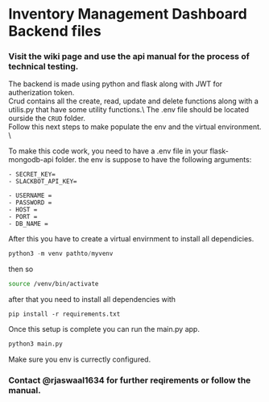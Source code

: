 # Inventory Management Dashboard Backend files
### Visit the wiki page and use the api manual for the process of technical testing.

The backend is made using python and flask along with JWT for autherization token.\
Crud contains all the create, read, update and delete functions along with a utilis.py that have some utility functions.\ 
The .env file should be located ourside the `CRUD` folder. \
Follow this next steps to make populate the env and the virtual environment. \

To make this code work, you need to have a .env file in your flask-mongodb-api folder. the env is suppose to have the following arguments:
```
- SECRET_KEY=
- SLACKBOT_API_KEY=

- USERNAME = 
- PASSWORD = 
- HOST = 
- PORT = 
- DB_NAME = 
```
After this you have to create a virtual envirnment to install all dependicies.
```python
python3 -m venv pathto/myvenv
```
then so 
```bash
source /venv/bin/activate
```
after that you need to install all dependencies with 
```
pip install -r requirements.txt
```
Once this setup is complete you can run the main.py app.
```python
python3 main.py
```
Make sure you env is currectly configured. 

### Contact @rjaswaal1634 for further reqirements or follow the manual.
